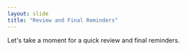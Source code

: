 ```yaml
---
layout: slide
title: "Review and Final Reminders"
---
```


Let's take a moment for a quick review and final reminders.
